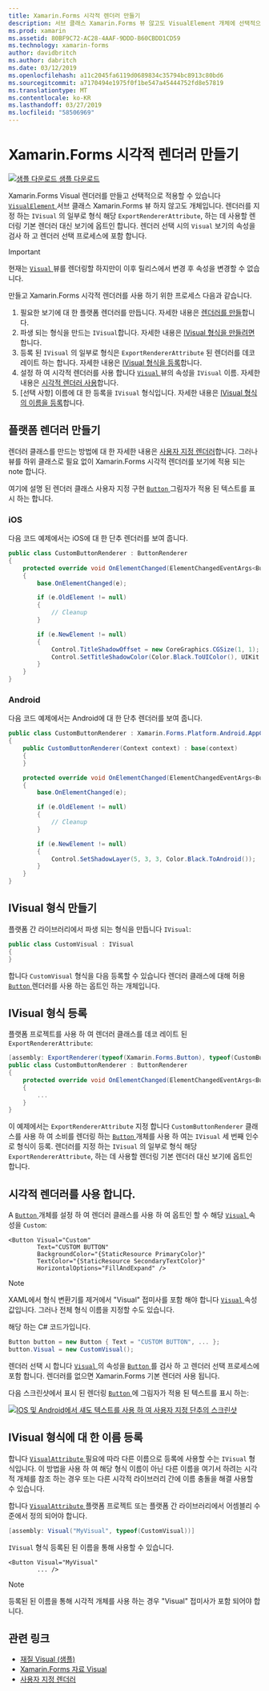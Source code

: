 ```yaml
---
title: Xamarin.Forms 시각적 렌더러 만들기
description: 서브 클래스 Xamarin.Forms 뷰 않고도 VisualElement 개체에 선택적으로 적용할 Xamarin.Forms 시각적 개체를 만듭니다.
ms.prod: xamarin
ms.assetid: 80BF9C72-AC28-4AAF-9DDD-B60CBDD1CD59
ms.technology: xamarin-forms
author: davidbritch
ms.author: dabritch
ms.date: 03/12/2019
ms.openlocfilehash: a11c2045fa6119d0689834c35794bc8913c80bd6
ms.sourcegitcommit: a7170494e1975f0f1be547a45444752fd8e57819
ms.translationtype: MT
ms.contentlocale: ko-KR
ms.lasthandoff: 03/27/2019
ms.locfileid: "58506969"
---
```

# <a name="create-a-xamarinforms-visual-renderer"></a>Xamarin.Forms 시각적 렌더러 만들기

[![샘플 다운로드](~/media/shared/download.png) 샘플 다운로드](https://developer.xamarin.com/samples/xamarin-forms/UserInterface/VisualDemos/)

Xamarin.Forms Visual 렌더러를 만들고 선택적으로 적용할 수 있습니다 [ `VisualElement` ](xref:Xamarin.Forms.VisualElement) 서브 클래스 Xamarin.Forms 뷰 하지 않고도 개체입니다. 렌더러를 지정 하는 `IVisual` 의 일부로 형식 해당 `ExportRendererAttribute`, 하는 데 사용할 렌더링 기본 렌더러 대신 보기에 옵트인 합니다. 렌더러 선택 시의 `Visual` 보기의 속성을 검사 하 고 렌더러 선택 프로세스에 포함 합니다.

> [!IMPORTANT]
> 현재는 [ `Visual` ](xref:Xamarin.Forms.VisualElement.Visual) 뷰를 렌더링할 하지만이 이후 릴리스에서 변경 후 속성을 변경할 수 없습니다.

만들고 Xamarin.Forms 시각적 렌더러를 사용 하기 위한 프로세스 다음과 같습니다.

1. 필요한 보기에 대 한 플랫폼 렌더러를 만듭니다. 자세한 내용은 [렌더러를 만들](#create-platform-renderers)합니다.
1. 파생 되는 형식을 만드는 `IVisual`합니다. 자세한 내용은 [IVisual 형식을 만들려면](#create-an-ivisual-type)합니다.
1. 등록 된 `IVisual` 의 일부로 형식은 `ExportRendererAttribute` 된 렌더러를 데코 레이트 하는 합니다. 자세한 내용은 [IVisual 형식을 등록](#register-the-ivisual-type)합니다.
1. 설정 하 여 시각적 렌더러를 사용 합니다 [ `Visual` ](xref:Xamarin.Forms.VisualElement.Visual) 뷰의 속성을 `IVisual` 이름. 자세한 내용은 [시각적 렌더러 사용](#consume-the-visual-renderer)합니다.
1. [선택 사항] 이름에 대 한 등록을 `IVisual` 형식입니다. 자세한 내용은 [IVisual 형식의 이름을 등록](#register-a-name-for-the-ivisual-type)합니다.

## <a name="create-platform-renderers"></a>플랫폼 렌더러 만들기

렌더러 클래스를 만드는 방법에 대 한 자세한 내용은 [사용자 지정 렌더러](~/xamarin-forms/app-fundamentals/custom-renderer/index.md)합니다. 그러나 뷰를 하위 클래스로 필요 없이 Xamarin.Forms 시각적 렌더러를 보기에 적용 되는 note 합니다.

여기에 설명 된 렌더러 클래스 사용자 지정 구현 [ `Button` ](xref:Xamarin.Forms.Button) 그림자가 적용 된 텍스트를 표시 하는 합니다.

### <a name="ios"></a>iOS

다음 코드 예제에서는 iOS에 대 한 단추 렌더러를 보여 줍니다.

```csharp
public class CustomButtonRenderer : ButtonRenderer
{
    protected override void OnElementChanged(ElementChangedEventArgs<Button> e)
    {
        base.OnElementChanged(e);

        if (e.OldElement != null)
        {
            // Cleanup
        }

        if (e.NewElement != null)
        {
            Control.TitleShadowOffset = new CoreGraphics.CGSize(1, 1);
            Control.SetTitleShadowColor(Color.Black.ToUIColor(), UIKit.UIControlState.Normal);
        }
    }
}
```

### <a name="android"></a>Android

다음 코드 예제에서는 Android에 대 한 단추 렌더러를 보여 줍니다.

```csharp
public class CustomButtonRenderer : Xamarin.Forms.Platform.Android.AppCompat.ButtonRenderer
{
    public CustomButtonRenderer(Context context) : base(context)
    {
    }

    protected override void OnElementChanged(ElementChangedEventArgs<Button> e)
    {
        base.OnElementChanged(e);

        if (e.OldElement != null)
        {
            // Cleanup
        }

        if (e.NewElement != null)
        {
            Control.SetShadowLayer(5, 3, 3, Color.Black.ToAndroid());
        }
    }
}
```

## <a name="create-an-ivisual-type"></a>IVisual 형식 만들기

플랫폼 간 라이브러리에서 파생 되는 형식을 만듭니다 `IVisual`:

```csharp
public class CustomVisual : IVisual
{
}
```

합니다 `CustomVisual` 형식을 다음 등록할 수 있습니다 렌더러 클래스에 대해 허용 [ `Button` ](xref:Xamarin.Forms.Button) 렌더러를 사용 하는 옵트인 하는 개체입니다.

## <a name="register-the-ivisual-type"></a>IVisual 형식 등록

플랫폼 프로젝트를 사용 하 여 렌더러 클래스를 데코 레이트 된 `ExportRendererAttribute`:

```csharp
[assembly: ExportRenderer(typeof(Xamarin.Forms.Button), typeof(CustomButtonRenderer), new[] { typeof(CustomVisual) })]
public class CustomButtonRenderer : ButtonRenderer
{
    protected override void OnElementChanged(ElementChangedEventArgs<Button> e)
    {
        ...
    }
}
```

이 예제에서는 `ExportRendererAttribute` 지정 합니다 `CustomButtonRenderer` 클래스를 사용 하 여 소비를 렌더링 하는 [ `Button` ](xref:Xamarin.Forms.Button) 개체를 사용 하 여는 `IVisual` 세 번째 인수로 형식이 등록. 렌더러를 지정 하는 `IVisual` 의 일부로 형식 해당 `ExportRendererAttribute`, 하는 데 사용할 렌더링 기본 렌더러 대신 보기에 옵트인 합니다.

## <a name="consume-the-visual-renderer"></a>시각적 렌더러를 사용 합니다.

A [ `Button` ](xref:Xamarin.Forms.Button) 개체를 설정 하 여 렌더러 클래스를 사용 하 여 옵트인 할 수 해당 [ `Visual` ](xref:Xamarin.Forms.VisualElement.Visual) 속성을 `Custom`:

```xaml
<Button Visual="Custom"
        Text="CUSTOM BUTTON"
        BackgroundColor="{StaticResource PrimaryColor}"
        TextColor="{StaticResource SecondaryTextColor}"
        HorizontalOptions="FillAndExpand" />
```

> [!NOTE]
> XAML에서 형식 변환기를 제거에서 "Visual" 접미사를 포함 해야 합니다 [ `Visual` ](xref:Xamarin.Forms.VisualElement.Visual) 속성 값입니다. 그러나 전체 형식 이름을 지정할 수도 있습니다.

해당 하는 C# 코드가입니다.

```csharp
Button button = new Button { Text = "CUSTOM BUTTON", ... };
button.Visual = new CustomVisual();
```

렌더러 선택 시 합니다 [ `Visual` ](xref:Xamarin.Forms.VisualElement.Visual) 의 속성을 [ `Button` ](xref:Xamarin.Forms.Button) 를 검사 하 고 렌더러 선택 프로세스에 포함 합니다. 렌더러를 없으면 Xamarin.Forms 기본 렌더러 사용 됩니다.

다음 스크린샷에서 표시 된 렌더링 [ `Button` ](xref:Xamarin.Forms.Button)에 그림자가 적용 된 텍스트를 표시 하는:

[![IOS 및 Android에서 섀도 텍스트를 사용 하 여 사용자 지정 단추의 스크린샷](material-visual-images/custom-button.png "섀도 텍스트가 있는 단추")](material-visual-images/custom-button-large.png#lightbox)

## <a name="register-a-name-for-the-ivisual-type"></a>IVisual 형식에 대 한 이름 등록

합니다 [ `VisualAttribute` ](xref:Xamarin.Forms.VisualAttribute) 필요에 따라 다른 이름으로 등록에 사용할 수는 `IVisual` 형식입니다. 이 방법을 사용 하 여 해당 형식 이름이 아닌 다른 이름을 여기서 하려는 시각적 개체를 참조 하는 경우 또는 다른 시각적 라이브러리 간에 이름 충돌을 해결 사용할 수 있습니다.

합니다 [ `VisualAttribute` ](xref:Xamarin.Forms.VisualAttribute) 플랫폼 프로젝트 또는 플랫폼 간 라이브러리에서 어셈블리 수준에서 정의 되어야 합니다.

```csharp
[assembly: Visual("MyVisual", typeof(CustomVisual))]
```

`IVisual` 형식 등록된 된 이름을 통해 사용할 수 있습니다.

```xaml
<Button Visual="MyVisual"
        ... />
```

> [!NOTE]
> 등록된 된 이름을 통해 시각적 개체를 사용 하는 경우 "Visual" 접미사가 포함 되어야 합니다.

## <a name="related-links"></a>관련 링크

- [재질 Visual (샘플)](https://developer.xamarin.com/samples/xamarin-forms/UserInterface/VisualDemos/)
- [Xamarin.Forms 자료 Visual](material-visual.md)
- [사용자 지정 렌더러](~/xamarin-forms/app-fundamentals/custom-renderer/index.md)
